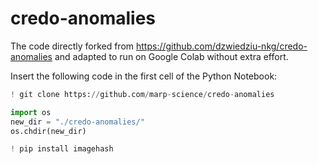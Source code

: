 # credo-anomalies

The code directly forked from https://github.com/dzwiedziu-nkg/credo-anomalies and adapted to run on Google Colab without extra effort.

Insert the following code in the first cell of the Python Notebook:

```python
! git clone https://github.com/marp-science/credo-anomalies

import os
new_dir = "./credo-anomalies/"
os.chdir(new_dir)

! pip install imagehash
```
